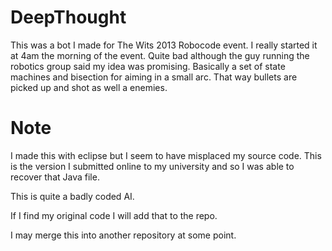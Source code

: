 DeepThought
===========

This was a bot I made for The Wits 2013 Robocode event. I really started it at 4am the morning of the event. Quite bad although the guy running the robotics group said my idea was promising. Basically a set of state machines and bisection for aiming in a small arc. That way bullets are picked up and shot as well a enemies.

Note
=====

I made this with eclipse but I seem to have misplaced my source code.
This is the version I submitted online to my university and so I was able to recover that Java file.

This is quite a badly coded AI.

If I find my original code I will add that to the repo.

I may merge this into another repository at some point.
